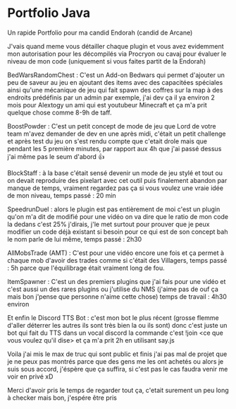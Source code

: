 # Portfolio Java

Un rapide Portfolio pour ma candid Endorah (candid de Arcane)

J'vais quand meme vous détailler chaque plugin et vous avez evidemment mon autorisation pour les décompilés via Procryon ou cavaj pour évaluer le niveau de mon code (uniquement si vous faites partit de la Endorah)

BedWarsRandomChest : C'est un Add-on Bedwars qui permet d'ajouter un peu de saveur au jeu en ajoutant des items avec des capacitées spéciales ainsi qu'une mécanique de jeu qui fait spawn des coffres sur la map à des endroits prédéfinis par un admin par exemple, j'ai dev ça il ya environ 2 mois pour Alextogy un ami qui est youtubeur Minecraft et ça m'a prit quelque chose comme 8-9h de taff.

BoostPowder : C'est un petit concept de mode de jeu que Lord de votre team m'avez demander de dev en une après midi, c'était un petit challenge et après test du jeu on s'est rendu compte que c'etait drole mais que pendant les 5 première minutes, par rapport aux 4h que j'ai passé dessus j'ai même pas le seum d'abord 👍

BlockStaff : à la base c'était sensé devenir un mode de jeu stylé et tout ou on devait reproduire des pixelart avec cet outil puis finalement abandon par manque de temps, vraiment regardez pas ça si vous voulez une vraie idée de mon niveau, temps passé : 20 min

SpeedrunDuel : alors le plugin est pas entièrement de moi c'est un plugin qu'on m'a dit de modifié pour une vidéo on va dire que le ratio de mon code la dedans c'est 25% j'dirais, j'le met surtout pour prouver que je peux modifier un code déjà existant si besoin pour ce qui est de son concept bah le nom parle de lui même, temps passé : 2h30

AllMobsTrade (AMT) : C'est pour une vidéo encore une fois et ça permet à chaque mob d'avoir des trades comme si c'était des Villagers, temps passé : 5h parce que l'équilibrage était vraiment long de fou.

ItemSpawner : C'est un des premiers plugins que j'ai fais pour une vidéo et c'est aussi un des rares plugins ou j'utilise du NMS (j'aime pas de ouf ça mais bon j'pense que personne n'aime cette chose) temps de travail : 4h30 environ

Et enfin le Discord TTS Bot : c'est mon bot le plus récent (grosse flemme d'aller déterrer les autres ils sont très bien la ou ils sont) donc c'est juste un bot qui fait du TTS dans un vocal discord la commande c'est !join <ce que vous voulez qu'il dise> et ça m'a prit 2h en utilisant say.js


Voila j'ai mis le max de truc qui sont public et finis j'ai pas mal de projet que je ne peux pas montrés parce que des gens me les ont achetés ou alors je suis sous accord, j'éspère que ça suffira, si c'est pas le cas faudra venir me voir en privé xD

Merci d'avoir pris le temps de regarder tout ça, c'etait surement un peu long à checker mais bon, j'espére être pris 
